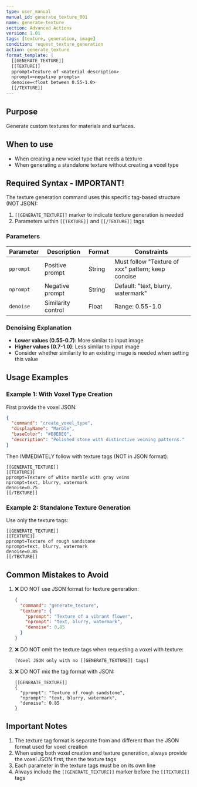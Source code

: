 ```yaml
---
type: user_manual
manual_id: generate_texture_001
name: generate-texture
section: Advanced Actions
version: 1.01
tags: [texture, generation, image]
condition: request_texture_generation
action: generate_texture
format_template: |
  [[GENERATE_TEXTURE]]
  [[TEXTURE]]
  pprompt=Texture of <material description>
  nprompt=<negative prompts>
  denoise=<float between 0.55-1.0>
  [[/TEXTURE]]
---
```


## Purpose
Generate custom textures for materials and surfaces.

## When to use
- When creating a new voxel type that needs a texture
- When generating a standalone texture without creating a voxel type

## Required Syntax - IMPORTANT!

The texture generation command uses this specific tag-based structure (NOT JSON):

1. `[[GENERATE_TEXTURE]]` marker to indicate texture generation is needed
2. Parameters within `[[TEXTURE]]` and `[[/TEXTURE]]` tags

### Parameters

| Parameter | Description | Format | Constraints |
|-----------|-------------|--------|------------|
| `pprompt` | Positive prompt | String | Must follow "Texture of xxx" pattern; keep concise |
| `nprompt` | Negative prompt | String | Default: "text, blurry, watermark" |
| `denoise` | Similarity control | Float | Range: 0.55-1.0 |

### Denoising Explanation
- **Lower values (0.55-0.7)**: More similar to input image
- **Higher values (0.7-1.0)**: Less similar to input image
- Consider whether similarity to an existing image is needed when setting this value

## Usage Examples

### Example 1: With Voxel Type Creation

First provide the voxel JSON:
```json
{
  "command": "create_voxel_type",
  "displayName": "Marble",
  "baseColor": "#E8E8E0",
  "description": "Polished stone with distinctive veining patterns."
}
```

Then IMMEDIATELY follow with texture tags (NOT in JSON format):
```
[[GENERATE_TEXTURE]]
[[TEXTURE]]
pprompt=Texture of white marble with gray veins
nprompt=text, blurry, watermark
denoise=0.75
[[/TEXTURE]]
```

### Example 2: Standalone Texture Generation

Use only the texture tags:
```
[[GENERATE_TEXTURE]]
[[TEXTURE]]
pprompt=Texture of rough sandstone
nprompt=text, blurry, watermark
denoise=0.85
[[/TEXTURE]]
```

## Common Mistakes to Avoid

1. ❌ DO NOT use JSON format for texture generation:
   ```json
   {
     "command": "generate_texture",
     "texture": {
       "pprompt": "Texture of a vibrant flower",
       "nprompt": "text, blurry, watermark",
       "denoise": 0.85
     }
   }
   ```

2. ❌ DO NOT omit the texture tags when requesting a voxel with texture:
   ```
   [Voxel JSON only with no [[GENERATE_TEXTURE]] tags]
   ```

3. ❌ DO NOT mix the tag format with JSON:
   ```
   [[GENERATE_TEXTURE]]
   {
     "pprompt": "Texture of rough sandstone",
     "nprompt": "text, blurry, watermark",
     "denoise": 0.85
   }
   ```

## Important Notes

1. The texture tag format is separate from and different than the JSON format used for voxel creation
2. When using both voxel creation and texture generation, always provide the voxel JSON first, then the texture tags
3. Each parameter in the texture tags must be on its own line
4. Always include the `[[GENERATE_TEXTURE]]` marker before the `[[TEXTURE]]` tags
